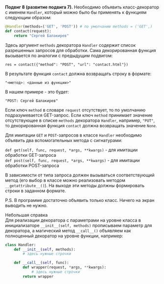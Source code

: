 **Подвиг 8 (развитие подвига 7).** Необходимо объявить класс-декоратор с именем `Handler`, который можно было
бы применять к функциям следующим образом:

```python
@Handler(methods=('GET', 'POST')) # по умолчанию methods = ('GET',)
def contact(request):
    return "Сергей Балакирев"
```

Здесь аргумент `methods` декоратора `Handler` содержит список разрешенных запросов для обработки.
Сама декорированная функция вызывается по аналогии с предыдущим подвигом:

`res = contact({"method": "POST", "url": "contact.html"})`

В результате функция `contact` должна возвращать строку в формате:

`"<метод>: <данные из функции>"`

В нашем примере - это будет:

`"POST: Сергей Балакирев"`

Если ключ `method` в словаре `request` отсутствует, то по умолчанию подразумевается GET-запрос.
Если ключ `method` принимает значение отсутствующее в списке `methods` декоратора `Handler`, например,
`"PUT"`, то декорированная функция `contact` должна возвращать значение `None`.

Для имитации `GET` и `POST`-запросов в классе `Handler` необходимо объявить два вспомогательных метода с сигнатурами:

`def get(self, func, request, *args, **kwargs)` - для имитации обработки GET-запроса \
`def post(self, func, request, *args, **kwargs)` - для имитации обработки POST-запроса

В зависимости от типа запроса должен вызываться соответствующий метод (его выбор в классе можно реализовать методом 
`__getattribute__()`). На выходе эти методы должны формировать строки в заданном формате.

P.S. В программе достаточно объявить только класс. Ничего на экран выводить не нужно.

Небольшая справка \
Для реализации декоратора с параметрами на уровне класса в инициализаторе `__init__(self, methods)` прописываем параметр
для декоратора, а магический метод `__call__()` объявляем как полноценный декоратор на уровне функции, например:

```python
class Handler:
    def __init__(self, methods):
        # здесь нужные строчки

    def __call__(self, func):
        def wrapper(request, *args, **kwargs):
            # здесь нужные строчки
        return wrapper
```

